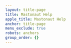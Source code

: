 ```yaml
---
layout: title-page
title: Mastonaut Help
apple_title: Mastonaut Help
anchor: title-page
menu_exclude: true
robots: anchors
group_order: {}
---
```

